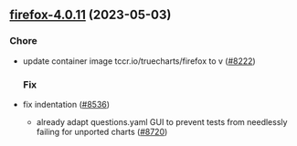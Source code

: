 

## [firefox-4.0.11](https://github.com/truecharts/charts/compare/firefox-4.0.10...firefox-4.0.11) (2023-05-03)

### Chore

- update container image tccr.io/truecharts/firefox to v ([#8222](https://github.com/truecharts/charts/issues/8222))
  
  ### Fix

- fix indentation ([#8536](https://github.com/truecharts/charts/issues/8536))
  - already adapt questions.yaml GUI to prevent tests from needlessly failing for unported charts ([#8720](https://github.com/truecharts/charts/issues/8720))
  
  